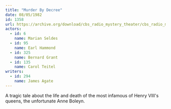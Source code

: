 ```yaml
---
title: "Murder By Decree"
date: 08/05/1982
id: 1358
url: https://archive.org/download/cbs_radio_mystery_theater/cbs_radio_mystery_theater-1351-1399.zip/cbs_radio_mystery_theater-1351-1399%2Fcbsrmt_1358_murder_by_decree.mp3
actors:  
  - id: 6
    name: Marian Seldes  
  - id: 95
    name: Earl Hammond  
  - id: 325
    name: Bernard Grant  
  - id: 135
    name: Carol Teitel
writers:  
  - id: 294
    name: James Agate
---
```

A tragic tale about the life and death of the most infamous of Henry VIII's queens, the unfortunate Anne Boleyn.